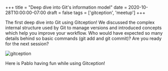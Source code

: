 +++
title = "Deep dive into Git's information model"
date = 2020-10-28T10:00:00-07:00
draft = false
tags = ['gitception', 'meetup']
+++

The first deep dive into Git using Gitception! We discussed the complex internal structure used by Git to manage versions and introduced concepts which help you improve your workflow. Who would have expected so many details behind so basic commands (git add and git commit)? Are you ready for the next session?

<!--more-->

![gitception](../media/gitception-2.webp)

Here is Pablo having fun while using Gitception!

